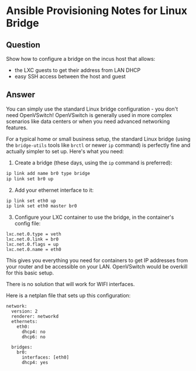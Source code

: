 # Ansible Provisioning Notes for Linux Bridge

## Question 

Show how to configure a bridge on the incus host that allows:
- the LXC guests to get their address from LAN DHCP 
- easy SSH access between the host and guest

## Answer 

You can simply use the standard Linux bridge configuration - you don't need
OpenVSwitch! OpenVSwitch is generally used in more complex scenarios like data
centers or when you need advanced networking features.

For a typical home or small business setup, the standard Linux bridge (using
the `bridge-utils` tools like `brctl` or newer `ip` command) is perfectly fine
and actually simpler to set up. Here's what you need:

1. Create a bridge (these days, using the `ip` command is preferred):
   
```bash
ip link add name br0 type bridge
ip link set br0 up
```

2. Add your ethernet interface to it:

```bash
ip link set eth0 up
ip link set eth0 master br0
```

3. Configure your LXC container to use the bridge, in the container's config file:

```
lxc.net.0.type = veth
lxc.net.0.link = br0
lxc.net.0.flags = up
lxc.net.0.name = eth0
```

This gives you everything you need for containers to get IP addresses from your
router and be accessible on your LAN. OpenVSwitch would be overkill for this
basic setup.

There is no solution that will work for WIFI interfaces.

Here is a netplan file that sets up this configuration:

```
network:
  version: 2
  renderer: networkd
  ethernets:
    eth0:
      dhcp4: no
      dhcp6: no
  
  bridges:
    br0:
      interfaces: [eth0]
      dhcp4: yes
```
